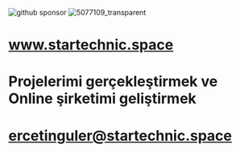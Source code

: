 ![github sponsor](https://user-images.githubusercontent.com/93947784/177055727-5a017c87-3ba7-4ca1-aa4a-7319a1c65aeb.png)
![5077109_transparent](https://user-images.githubusercontent.com/93947784/175791986-711b4c8a-33a6-4452-838a-d3990bb1f778.png)

# www.startechnic.space

# Projelerimi gerçekleştirmek ve Online  şirketimi geliştirmek                                                                                                               
# ercetinguler@startechnic.space
  
